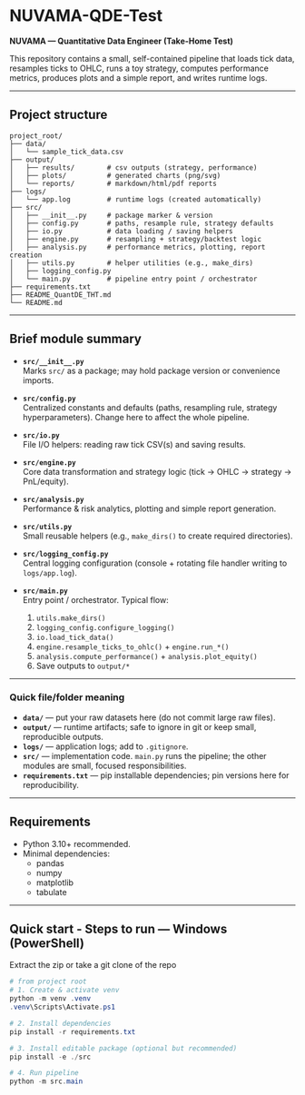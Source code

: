 # NUVAMA-QDE-Test

**NUVAMA — Quantitative Data Engineer (Take-Home Test)**

This repository contains a small, self-contained pipeline that loads tick data, resamples ticks to OHLC, runs a toy strategy, computes performance metrics, produces plots and a simple report, and writes runtime logs.

---

## Project structure

```text
project_root/
├── data/
│   └── sample_tick_data.csv
├── output/
│   ├── results/        # csv outputs (strategy, performance)
│   ├── plots/          # generated charts (png/svg)
│   └── reports/        # markdown/html/pdf reports
├── logs/
│   └── app.log         # runtime logs (created automatically)
├── src/
│   ├── __init__.py     # package marker & version
│   ├── config.py       # paths, resample rule, strategy defaults
│   ├── io.py           # data loading / saving helpers
│   ├── engine.py       # resampling + strategy/backtest logic
│   ├── analysis.py     # performance metrics, plotting, report creation
│   ├── utils.py        # helper utilities (e.g., make_dirs)
│   ├── logging_config.py
│   └── main.py         # pipeline entry point / orchestrator
├── requirements.txt
├── README_QuantDE_THT.md
└── README.md
```

---

## Brief module summary

- **`src/__init__.py`**  
  Marks `src/` as a package; may hold package version or convenience imports.

- **`src/config.py`**  
  Centralized constants and defaults (paths, resampling rule, strategy hyperparameters). Change here to affect the whole pipeline.

- **`src/io.py`**  
  File I/O helpers: reading raw tick CSV(s) and saving results.

- **`src/engine.py`**  
  Core data transformation and strategy logic (tick → OHLC → strategy → PnL/equity).

- **`src/analysis.py`**  
  Performance & risk analytics, plotting and simple report generation.

- **`src/utils.py`**  
  Small reusable helpers (e.g., `make_dirs()` to create required directories).

- **`src/logging_config.py`**  
  Central logging configuration (console + rotating file handler writing to `logs/app.log`).

- **`src/main.py`**  
  Entry point / orchestrator. Typical flow:
  1. `utils.make_dirs()`  
  2. `logging_config.configure_logging()`  
  3. `io.load_tick_data()`  
  4. `engine.resample_ticks_to_ohlc()` + `engine.run_*()`  
  5. `analysis.compute_performance()` + `analysis.plot_equity()`  
  6. Save outputs to `output/*`

---

### Quick file/folder meaning
- **`data/`** — put your raw datasets here (do not commit large raw files).  
- **`output/`** — runtime artifacts; safe to ignore in git or keep small, reproducible outputs.  
- **`logs/`** — application logs; add to `.gitignore`.  
- **`src/`** — implementation code. `main.py` runs the pipeline; the other modules are small, focused responsibilities.  
- **`requirements.txt`** — pip installable dependencies; pin versions here for reproducibility.

---

## Requirements

- Python 3.10+ recommended.
- Minimal dependencies:
    - pandas
    - numpy
    - matplotlib
    - tabulate

---

## Quick start - Steps to run — Windows (PowerShell)
Extract the zip or take a git clone of the repo

```powershell
# from project root
# 1. Create & activate venv
python -m venv .venv
.venv\Scripts\Activate.ps1

# 2. Install dependencies
pip install -r requirements.txt

# 3. Install editable package (optional but recommended)
pip install -e ./src

# 4. Run pipeline
python -m src.main
